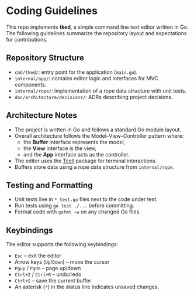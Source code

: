 # Coding Guidelines

This repo implements **tked**, a simple command line text editor written in Go.  The following guidelines summarize the repository layout and expectations for contributions.

## Repository Structure

- `cmd/tked/`: entry point for the application (`main.go`).
- `internal/app/`: contains editor logic and interfaces for MVC components.
- `internal/rope/`: implementation of a rope data structure with unit tests.
- `doc/architecture/decisions/`: ADRs describing project decisions.

## Architecture Notes

- The project is written in Go and follows a standard Go module layout.
- Overall architecture follows the Model–View–Controller pattern where:
  - the **Buffer** interface represents the model,
  - the **View** interface is the view,
  - and the **App** interface acts as the controller.
- The editor uses the [Tcell](https://github.com/gdamore/tcell) package for terminal interactions.
- Buffers store data using a rope data structure from `internal/rope`.

## Testing and Formatting

- Unit tests live in `*_test.go` files next to the code under test.
- Run tests using `go test ./...` before committing.
- Format code with `gofmt -w` on any changed Go files.

## Keybindings

The editor supports the following keybindings:

- `Esc` – exit the editor
- Arrow keys (`Up`/`Down`) – move the cursor
- `Pgup` / `Pgdn` – page up/down
- `Ctrl+Z` / `Ctrl+R` – undo/redo
- `Ctrl+S` – save the current buffer
- An asterisk (`*`) in the status line indicates unsaved changes.

